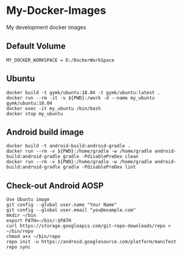 # My-Docker-Images

My development docker images

## Default Volume

    MY_DOCKER_WORKSPACE = D:/DockerWorkSpace

## Ubuntu

    docker build -t gymk/ubuntu:18.04 -t gymk/ubuntu:latest .
    docker run --rm -it -v ${PWD}:/work -d --name my_ubuntu gymk/ubuntu:18.04
    docker exec -it my_ubuntu /bin/bash
    docker stop my_ubuntu

## Android build image

    docker build -t android-build:android-gradle .
    docker run --rm -v ${PWD}:/home/gradle -w /home/gradle android-build:android-gradle gradle -PdisablePreDex clean
    docker run --rm -v ${PWD}:/home/gradle -w /home/gradle android-build:android-gradle gradle -PdisablePreDex lint

## Check-out Android AOSP

    Use Ubuntu image
    git config --global user.name "Your Name"
    git config --global user.email "you@example.com"
    mkdir ~/bin
    export PATH=~/bin/:$PATH
    curl https://storage.googleapis.com/git-repo-downloads/repo > ~/bin/repo
    chmod a+x ~/bin/repo
    repo init -u https://android.googlesource.com/platform/manifest
    repo sync

